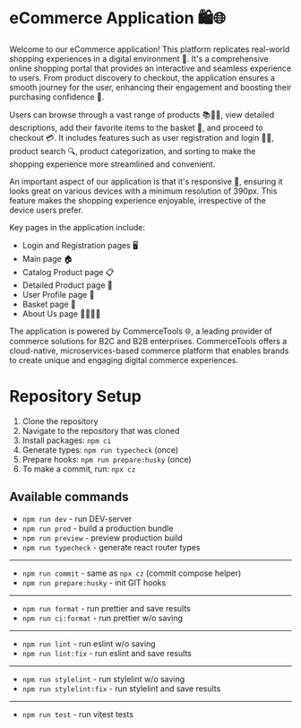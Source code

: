 # eCommerce Application 🛍️🌐

Welcome to our eCommerce application! This platform replicates real-world shopping experiences in a digital environment 🏪. It's a comprehensive online shopping portal that provides an interactive and seamless experience to users. From product discovery to checkout, the application ensures a smooth journey for the user, enhancing their engagement and boosting their purchasing confidence 🚀.

Users can browse through a vast range of products 📚👗👟, view detailed descriptions, add their favorite items to the basket 🛒, and proceed to checkout 💳. It includes features such as user registration and login 📝🔐, product search 🔍, product categorization, and sorting to make the shopping experience more streamlined and convenient.

An important aspect of our application is that it's responsive 📲, ensuring it looks great on various devices with a minimum resolution of 390px. This feature makes the shopping experience enjoyable, irrespective of the device users prefer.

Key pages in the application include:

- Login and Registration pages 🖥️
- Main page 🏠
- Catalog Product page 📋
- Detailed Product page 🔎
- User Profile page 👤
- Basket page 🛒
- About Us page 🙋‍♂️🙋‍♀️

The application is powered by CommerceTools 🌐, a leading provider of commerce solutions for B2C and B2B enterprises. CommerceTools offers a cloud-native, microservices-based commerce platform that enables brands to create unique and engaging digital commerce experiences.

# Repository Setup

1. Clone the repository
2. Navigate to the repository that was cloned
3. Install packages: `npm ci`
4. Generate types: `npm run typecheck` (once)
5. Prepare hooks: `npm run prepare:husky` (once)
6. To make a commit, run: `npx cz`

## Available commands

- `npm run dev` - run DEV-server
- `npm run prod` - build a production bundle
- `npm run preview` - preview production build
- `npm run typecheck` - generate react router types

---

- `npm run commit` - same as `npx cz` (commit compose helper)
- `npm run prepare:husky` - init GIT hooks

---

- `npm run format` - run prettier and save results
- `npm run ci:format` - run prettier w/o saving

---

- `npm run lint` - run eslint w/o saving
- `npm run lint:fix` - run eslint and save results

---

- `npm run stylelint` - run stylelint w/o saving
- `npm run stylelint:fix` - run stylelint and save results

---

- `npm run test` - run vitest tests
